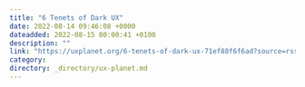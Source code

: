 ```yaml
---
title: "6 Tenets of Dark UX"
date: 2022-08-14 09:46:08 +0000
dateadded: 2022-08-15 00:00:41 +0100
description: ""
link: "https://uxplanet.org/6-tenets-of-dark-ux-71ef88f6f6ad?source=rss----819cc2aaeee0---4"
category:
directory: _directory/ux-planet.md
---
```

